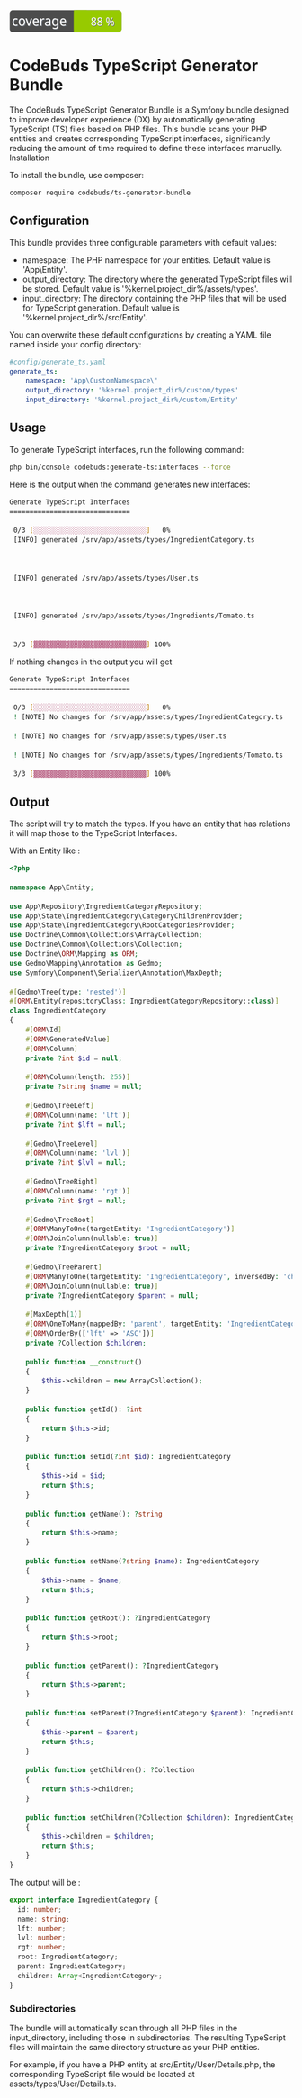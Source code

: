 ![Code Coverage Badge](./plugin/.coverage/badge.svg)

# CodeBuds TypeScript Generator Bundle

The CodeBuds TypeScript Generator Bundle is a Symfony bundle designed to improve developer experience (DX) by automatically generating TypeScript (TS) files based on PHP files. This bundle scans your PHP entities and creates corresponding TypeScript interfaces, significantly reducing the amount of time required to define these interfaces manually.
Installation

To install the bundle, use composer:

```bash
composer require codebuds/ts-generator-bundle
```

## Configuration

This bundle provides three configurable parameters with default values:

- namespace: The PHP namespace for your entities. Default value is 'App\Entity\'.
- output_directory: The directory where the generated TypeScript files will be stored. Default value is '%kernel.project_dir%/assets/types'.
- input_directory: The directory containing the PHP files that will be used for TypeScript generation. Default value is '%kernel.project_dir%/src/Entity'.

You can overwrite these default configurations by creating a YAML file named inside your config directory:

```yaml
#config/generate_ts.yaml
generate_ts:
    namespace: 'App\CustomNamespace\'
    output_directory: '%kernel.project_dir%/custom/types'
    input_directory: '%kernel.project_dir%/custom/Entity'
```

## Usage

To generate TypeScript interfaces, run the following command:

```bash
php bin/console codebuds:generate-ts:interfaces --force
```

Here is the output when the command generates new interfaces:

```bash
Generate TypeScript Interfaces
==============================

 0/3 [░░░░░░░░░░░░░░░░░░░░░░░░░░░░]   0%                                                                                                                        
 [INFO] generated /srv/app/assets/types/IngredientCategory.ts                                                           
                                                                                                                        

                                                                                                                        
 [INFO] generated /srv/app/assets/types/User.ts                                                                         
                                                                                                                        

                                                                                                                        
 [INFO] generated /srv/app/assets/types/Ingredients/Tomato.ts                                                           
                                                                                                                        

 3/3 [▓▓▓▓▓▓▓▓▓▓▓▓▓▓▓▓▓▓▓▓▓▓▓▓▓▓▓▓] 100%
```

If nothing changes in the output you will get 


```bash
Generate TypeScript Interfaces
==============================

 0/3 [░░░░░░░░░░░░░░░░░░░░░░░░░░░░]   0% 
 ! [NOTE] No changes for /srv/app/assets/types/IngredientCategory.ts                                                    

 ! [NOTE] No changes for /srv/app/assets/types/User.ts                                                                  

 ! [NOTE] No changes for /srv/app/assets/types/Ingredients/Tomato.ts                                                    

 3/3 [▓▓▓▓▓▓▓▓▓▓▓▓▓▓▓▓▓▓▓▓▓▓▓▓▓▓▓▓] 100%

```

## Output 

The script will try to match the types. If you have an entity that has relations it will map those to the TypeScript Interfaces.

With an Entity like : 

```php
<?php

namespace App\Entity;

use App\Repository\IngredientCategoryRepository;
use App\State\IngredientCategory\CategoryChildrenProvider;
use App\State\IngredientCategory\RootCategoriesProvider;
use Doctrine\Common\Collections\ArrayCollection;
use Doctrine\Common\Collections\Collection;
use Doctrine\ORM\Mapping as ORM;
use Gedmo\Mapping\Annotation as Gedmo;
use Symfony\Component\Serializer\Annotation\MaxDepth;

#[Gedmo\Tree(type: 'nested')]
#[ORM\Entity(repositoryClass: IngredientCategoryRepository::class)]
class IngredientCategory
{
    #[ORM\Id]
    #[ORM\GeneratedValue]
    #[ORM\Column]
    private ?int $id = null;

    #[ORM\Column(length: 255)]
    private ?string $name = null;

    #[Gedmo\TreeLeft]
    #[ORM\Column(name: 'lft')]
    private ?int $lft = null;

    #[Gedmo\TreeLevel]
    #[ORM\Column(name: 'lvl')]
    private ?int $lvl = null;

    #[Gedmo\TreeRight]
    #[ORM\Column(name: 'rgt')]
    private ?int $rgt = null;

    #[Gedmo\TreeRoot]
    #[ORM\ManyToOne(targetEntity: 'IngredientCategory')]
    #[ORM\JoinColumn(nullable: true)]
    private ?IngredientCategory $root = null;

    #[Gedmo\TreeParent]
    #[ORM\ManyToOne(targetEntity: 'IngredientCategory', inversedBy: 'children')]
    #[ORM\JoinColumn(nullable: true)]
    private ?IngredientCategory $parent = null;

    #[MaxDepth(1)]
    #[ORM\OneToMany(mappedBy: 'parent', targetEntity: 'IngredientCategory')]
    #[ORM\OrderBy(['lft' => 'ASC'])]
    private ?Collection $children;

    public function __construct()
    {
        $this->children = new ArrayCollection();
    }

    public function getId(): ?int
    {
        return $this->id;
    }

    public function setId(?int $id): IngredientCategory
    {
        $this->id = $id;
        return $this;
    }

    public function getName(): ?string
    {
        return $this->name;
    }

    public function setName(?string $name): IngredientCategory
    {
        $this->name = $name;
        return $this;
    }

    public function getRoot(): ?IngredientCategory
    {
        return $this->root;
    }

    public function getParent(): ?IngredientCategory
    {
        return $this->parent;
    }

    public function setParent(?IngredientCategory $parent): IngredientCategory
    {
        $this->parent = $parent;
        return $this;
    }

    public function getChildren(): ?Collection
    {
        return $this->children;
    }

    public function setChildren(?Collection $children): IngredientCategory
    {
        $this->children = $children;
        return $this;
    }
}
```

The output will be :

```ts
export interface IngredientCategory {
  id: number;
  name: string;
  lft: number;
  lvl: number;
  rgt: number;
  root: IngredientCategory;
  parent: IngredientCategory;
  children: Array<IngredientCategory>;
}
```

### Subdirectories

The bundle will automatically scan through all PHP files in the input_directory, including those in subdirectories. The resulting TypeScript files will maintain the same directory structure as your PHP entities.

For example, if you have a PHP entity at src/Entity/User/Details.php, the corresponding TypeScript file would be located at assets/types/User/Details.ts.
